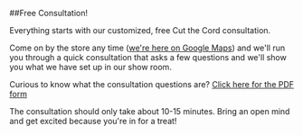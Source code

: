 ##Free Consultation!


Everything starts with our customized, free Cut the Cord consultation.


Come on by the store any time ([we're here on Google Maps](https://goo.gl/maps/6J69TGeFrd12)) and we'll run you through a quick consultation that asks a few questions and we'll show you what we have set up in our show room.

Curious to know what the consultation questions are? [Click here for the PDF form](http://redleafasset.com/ctccf.pdf)

The consultation should only take about 10-15 minutes. Bring an open mind and get excited because you're in for a treat!